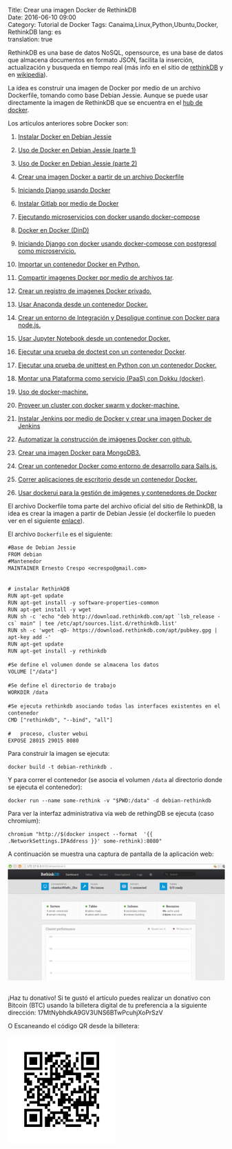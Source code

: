 Title: Crear una imagen Docker de RethinkDB  
Date: 2016-06-10 09:00   
Category: Tutorial de Docker
Tags: Canaima,Linux,Python,Ubuntu,Docker, RethinkDB
lang: es   
translation: true   

RethinkDB es una base de datos NoSQL, opensource, es una base de datos que almacena documentos en formato JSON, facilita la inserción, actualización y busqueda en tiempo real (más info en el sitio de [rethinkDB](https://www.rethinkdb.com/) y en [wikipedia](https://en.wikipedia.org/wiki/RethinkDB)).

La idea es construir una imagen de Docker por medio de un archivo Dockerfile, tomando como base Debian Jessie. Aunque se puede usar directamente la imagen de RethinkDB que se encuentra en el [hub de docker](https://hub.docker.com/_/rethinkdb/).

Los artículos anteriores sobre Docker son:

1. [Instalar Docker en Debian Jessie](https://www.seraph.to/instalar-docker-en-debian-jessie.html)  

2. [Uso de Docker en Debian Jessie (parte 1)](https://www.seraph.to/uso-de-docker-en-debian-jessie-parte-1.html)  

3. [Uso de Docker en Debian Jessie (parte 2)](https://www.seraph.to/uso-de-docker-en-debian-jessie-parte-2.html)  

4. [Crear una imagen Docker a partir de un archivo Dockerfile](https://www.seraph.to/crear-una-imagen-docker-a-partir-de-un-archivo-dockerfile.html)  

5. [Iniciando Django usando Docker](https://www.seraph.to/iniciando-django-usando-docker.html)  

6. [Instalar Gitlab por medio de Docker](https://www.seraph.to/instalar-gitlab-por-medio-de-docker.html)  

7. [Ejecutando microservicios con docker usando docker-compose](https://www.seraph.to/ejecutando-micros-servicios-con-docker-usando-docker-compose.html)  

8. [Docker en Docker (DinD)](https://www.seraph.to/docker-en-docker-dind.html)

9. [Iniciando Django con docker usando docker-compose con postgresql como microservicio.](https://www.seraph.to/iniciando-django-con-docker-usando-docker-compose-con-postgresql-como-microservicio.html)

10. [Importar un contenedor Docker en Python.](https://www.seraph.to/importar-un-contenedor-docker-en-python.html#importar-un-contenedor-docker-en-python) 

11. [Compartir imagenes Docker por medio de archivos tar](https://www.seraph.to/compartir-imagenes-docker-por-medio-de-archivos-tar.html#compartir-imagenes-docker-por-medio-de-archivos-tar).

12. [Crear un registro de imagenes Docker privado.](https://www.seraph.to/crear-un-registro-de-imagenes-docker-privado.html#crear-un-registro-de-imagenes-docker-privado)

13. [Usar Anaconda desde un contenedor Docker.](https://www.seraph.to/usar-anaconda-desde-un-contenedor-docker.html#usar-anaconda-desde-un-contenedor-docker)  

14. [Crear un entorno de Integración y Despligue continue con Docker para node.js.](https://www.seraph.to/crear-un-entorno-de-integracion-y-despligue-continue-con-docker-para-nodejs.html#crear-un-entorno-de-integracion-y-despligue-continue-con-docker-para-nodejs)  

15. [Usar Jupyter Notebook desde un contenedor Docker.](https://www.seraph.to/usar-jupyter-notebook-desde-un-contenedor-de-docker.html#usar-jupyter-notebook-desde-un-contenedor-de-docker)  

16. [Ejecutar una prueba de doctest con un contenedor Docker](https://www.seraph.to/ejecutar-una-prueba-de-doctest-con-un-contenedor-docker.html#ejecutar-una-prueba-de-doctest-con-un-contenedor-docker).

17. [Ejecutar una prueba de unittest en Python con un contenedor Docker.](https://www.seraph.to/ejecutar-una-prueba-de-unittest-en-python-con-un-contenedor-docker.html#ejecutar-una-prueba-de-unittest-en-python-con-un-contenedor-docker) 

18. [Montar una Plataforma como servicio (PaaS) con Dokku (docker)](https://www.seraph.to/montar-una-plataforma-como-servicio-paas-con-dokku-docker.html#montar-una-plataforma-como-servicio-paas-con-dokku-docker).  

19. [Uso de docker-machine.  ](https://www.seraph.to/uso-de-docker-machine.html#uso-de-docker-machine)

20. [Proveer un cluster con docker swarm y docker-machine.](https://www.seraph.to/proveer-un-cluster-con-docker-swarm-y-docker-machine.html#proveer-un-cluster-con-docker-swarm-y-docker-machine)

21. [Instalar Jenkins por medio de Docker y crear una imagen Docker de Jenkins](https://www.seraph.to/instalar-jenkins-por-medio-de-docker-y-crear-una-imagen-docker-de-jenkins.html#instalar-jenkins-por-medio-de-docker-y-crear-una-imagen-docker-de-jenkins) 

22. [Automatizar la construcción de imágenes Docker con github.](https://www.seraph.to/automatizar-la-construccion-de-imagenes-docker-con-github.html#automatizar-la-construccion-de-imagenes-docker-con-github) 

23. [Crear una imagen Docker para MongoDB3.](https://www.seraph.to/crear-una-imagen-docker-para-mongodb-3.html#crear-una-imagen-docker-para-mongodb-3)

24. [Crear un contenedor Docker como entorno de desarrollo para Sails.js.](https://www.seraph.to/crear-un-contenedor-docker-como-entorno-de-desarrollo-para-sailsjs.html#crear-un-contenedor-docker-como-entorno-de-desarrollo-para-sailsjs)

25. [Correr aplicaciones de escritorio desde un contenedor Docker.](https://www.seraph.to/correr-aplicaciones-de-escritorio-desde-un-contenedor-docker.html#correr-aplicaciones-de-escritorio-desde-un-contenedor-docker)

26. [Usar dockerui para la gestión de imágenes y contenedores de Docker](https://www.seraph.to/usar-dockerui-para-la-gestion-de-imagenes-y-contenedores-de-docker.html#usar-dockerui-para-la-gestion-de-imagenes-y-contenedores-de-docker) 

El archivo Dockerfile toma parte del archivo oficial del sitio de RethinkDB, la idea es crear la imagen a partir de Debian Jessie (el dockerfile lo pueden ver en el siguiente [enlace](https://github.com/rethinkdb/rethinkdb-dockerfiles/blob/d129775a6b33cb9e9a3ced40edda31ba9016a647/jessie/2.3.4/Dockerfile)). 

El archivo `Dockerfile` es el siguiente:
```
#Base de Debian Jessie
FROM debian
#Mantenedor
MAINTAINER Ernesto Crespo <ecrespo@gmail.com>


# instalar RethinkDB
RUN apt-get update
RUN apt-get install -y software-properties-common
RUN apt-get install -y wget 
RUN sh -c 'echo "deb http://download.rethinkdb.com/apt `lsb_release -cs` main" | tee /etc/apt/sources.list.d/rethinkdb.list'
RUN sh -c 'wget -qO- https://download.rethinkdb.com/apt/pubkey.gpg | apt-key add -'
RUN apt-get update
RUN apt-get install -y rethinkdb

#Se define el volumen donde se almacena los datos
VOLUME ["/data"]

#Se define el directorio de trabajo
WORKDIR /data

#Se ejecuta rethinkdb asociando todas las interfaces existentes en el contenedor
CMD ["rethinkdb", "--bind", "all"]

#   proceso, cluster webui
EXPOSE 28015 29015 8080
```

Para construir la imagen se ejecuta:
```
docker build -t debian-rethinkdb . 
```
Y para correr el contenedor (se asocia el volumen `/data` al directorio donde se ejecuta el contenedor):
```
docker run --name some-rethink -v "$PWD:/data" -d debian-rethinkdb
```
Para ver la interfaz administrativa vía web de rethingDB se ejecuta (caso chromium):
```
chromium "http://$(docker inspect --format  '{{ .NetworkSettings.IPAddress }}' some-rethink):8080"
```
A continuación se muestra una captura de pantalla de la aplicación web:

![](./images/crearunaimagendockerderethinkdb-1.png)

##  ##
¡Haz tu donativo!
Si te gustó el artículo puedes realizar un donativo con Bitcoin (BTC)
usando la billetera digital de tu preferencia a la siguiente
dirección: 17MtNybhdkA9GV3UNS6BTwPcuhjXoPrSzV

O Escaneando el código QR desde la billetera:

![17MtNybhdkA9GV3UNS6BTwPcuhjXoPrSzV](./images/17MtNybhdkA9GV3UNS6BTwPcuhjXoPrSzV.png)



